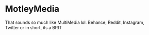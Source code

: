 # MotleyMedia
That sounds so much like MultiMedia lol. Behance, Reddit, Instagram, Twitter or in short, its a BRIT
